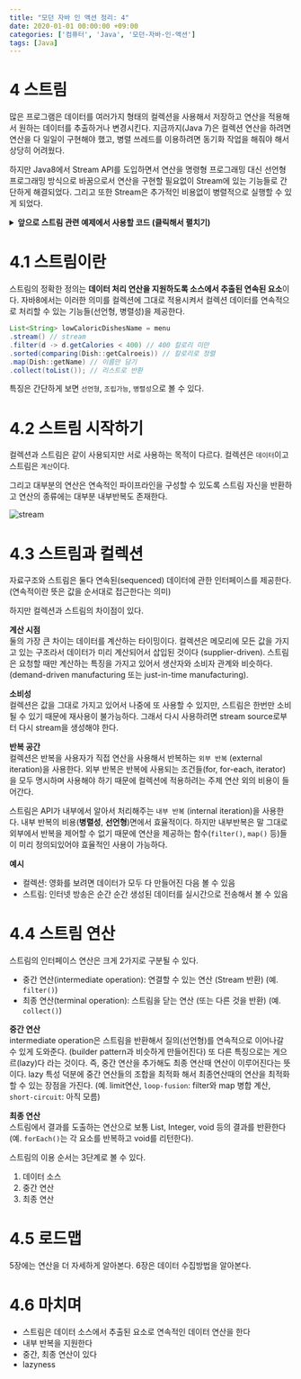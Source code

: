 ```yaml
---
title: "모던 자바 인 액션 정리: 4"
date: 2020-01-01 00:00:00 +09:00
categories: ['컴퓨터', 'Java', '모던-자바-인-액션']
tags: [Java]
---
```


# 4 스트림
많은 프로그램은 데이터를 여러가지 형태의 컬렉션을 사용해서 저장하고 연산을 적용해서 원하는 데이터를 추출하거나 변경시킨다. 지금까지(Java 7)은 컬렉션 연산을 하려면 연산을 다 일일이 구현해야 했고, 병렬 쓰레드를 이용하려면 동기화 작업을 해줘야 해서 상당히 어려웠다.

하지만 Java8에서 Stream API를 도입하면서 연산을 명령형 프로그래밍 대신 선언형 프로그래밍 방식으로 바꿈으로서 연산을 구현할 필요없이 Stream에 있는 기능들로 간단하게 해결되었다. 그리고 또한 Stream은 추가적인 비용없이 병렬적으로 실행할 수 있게 되었다.


<details>
  <summary><b>앞으로 스트림 관련 예제에서 사용할 코드 (클릭해서 펼치기)</b></summary>

```java
class Dish {
    String name;
    boolean vegetarian;
    int calories;
    Type type;

    public Dish(String name, boolean vegetarian, int calories, Type type) {
        this.name = name;
        this.vegetarian = vegetarian;
        this.calories = calories;
        this.type = type;
    }

    public String getName() {
        return name;
    }

    public boolean isVegetarian() {
        return vegetarian;
    }

    public int getCalories() {
        return calories;
    }

    public Type getType() {
        return type;
    }

    @Override
    public String toString() {
        return name;
    }

    public enum Type {MEAT, FISH, OTHER}
}

List<Dish> menu = List.of(
        new Dish("pork", false, 800, Dish.Type.MEAT),
        new Dish("beef", false, 700, Dish.Type.MEAT),
        new Dish("chicken", false, 400, Dish.Type.MEAT),
        new Dish("french fries", true, 530, Dish.Type.OTHER),
        new Dish("rice", true, 350, Dish.Type.OTHER),
        new Dish("season fruit", true, 120, Dish.Type.OTHER),
        new Dish("pizza", true, 550, Dish.Type.OTHER),
        new Dish("prawns", false, 300, Dish.Type.FISH),
        new Dish("salmon", false, 450, Dish.Type.FISH)
);
```
</details>





# 4.1 스트림이란
스트림의 정확한 정의는 **데이터 처리 연산을 지원하도록 소스에서 추출된 연속된 요소**이다. 자바8에서는 이러한 의미를 컬렉션에 그대로 적용시켜서 컬렉션 데이터를 연속적으로 처리할 수 있는 기능들(선언형, 병렬성)을 제공한다.

```java
List<String> lowCaloricDishesName = menu
.stream() // stream
.filter(d -> d.getCalories < 400) // 400 칼로리 미만
.sorted(comparing(Dish::getCalroeis)) // 칼로리로 정렬
.map(Dish::getName) // 이름만 담기
.collect(toList()); // 리스트로 반환
```

특징은 간단하게 보면 `선언형`, `조립가능`, `병렬성`으로 볼 수 있다.

# 4.2 스트림 시작하기
컬렉션과 스트림은 같이 사용되지만 서로 사용하는 목적이 다르다. 컬렉션은 `데이터`이고 스트림은 `계산`이다.

그리고 대부분의 연산은 연속적인 파이프라인을 구성할 수 있도록 스트림 자신을 반환하고 연산의 종류에는 대부분 내부반복도 존재한다.

![stream](https://user-images.githubusercontent.com/61288262/221792498-db8fccf7-5d9b-413f-9d47-490ef0a8113a.jpg)


# 4.3 스트림과 컬렉션
자료구조와 스트림은 둘다 연속된(sequenced) 데이터에 관한 인터페이스를 제공한다. (연속적이란 뜻은 값을 순서대로 접근한다는 의미)

하지만 컬렉션과 스트림의 차이점이 있다.

**계산 시점**  
둘의 가장 큰 차이는 데이터를 계산하는 타이밍이다. 컬렉션은 메모리에 모든 값을 가지고 있는 구조라서 데이터가 미리 계산되어서 삽입된 것이다 (supplier-driven). 스트림은 요청할 때만 계산하는 특징을 가지고 있어서 생산자와 소비자 관계와 비슷하다. (demand-driven manufacturing 또는 just-in-time manufacturing). 

**소비성**  
컬렉션은 값을 그대로 가지고 있어서 나중에 또 사용할 수 있지만, 스트림은 한번만 소비될 수 있기 때문에 재사용이 불가능하다. 그래서 다시 사용하려면 stream source로부터 다시 stream을 생성해야 한다.

**반복 공간**  
컬렉션은 반복을 사용자가 직접 연산을 사용해서 반복하는 `외부 반복` (external iteration)을 사용한다. 외부 반복은 반복에 사용되는 조건들(for, for-each, iterator)을 모두 명시하며 사용해야 하기 때문에 컬렉션에 적용하려는 주제 연산 외의 비용이 들어간다.

스트림은 API가 내부에서 알아서 처리해주는 `내부 반복` (internal iteration)을 사용한다. 내부 반복의 비용(**병렬성**, **선언형**)면에서 효율적이다. 하지만 내부반복은 말 그대로 외부에서 반복을 제어할 수 없기 때문에 연산을 제공하는 함수(`filter()`, `map()` 등)들이 미리 정의되있어야 효율적인 사용이 가능하다.


**예시**  
- 컬렉션: 영화를 보려면 데이터가 모두 다 만들어진 다음 볼 수 있음
- 스트림: 인터넷 방송은 순간 순간 생성된 데이터를 실시간으로 전송해서 볼 수 있음


# 4.4 스트림 연산
스트림의 인터페이스 연산은 크게 2가지로 구분될 수 있다.
- 중간 연산(intermediate operation): 연결할 수 있는 연산 (Stream<T> 반환) (예. `filter()`)
- 최종 연산(terminal operation): 스트림을 닫는 연산 (또는 다른 것을 반환) (예. `collect()`)

**중간 연산**  
intermediate operation은 스트림을 반환해서 질의(선언형)를 연속적으로 이어나갈 수 있게 도와준다. (builder pattern과 비슷하게 만들어진다) 또 다른 특징으로는 게으르(lazy)다 라는 것이다. 즉, 중간 연산을 추가해도 최종 연산때 연산이 이루어진다는 뜻이다. lazy 특성 덕분에 중간 연산들의 조합을 최적화 해서 최종연산때의 연산을 최적화할 수 있는 장점을 가진다. (예. limit연산, `loop-fusion`: filter와 map 병합 계산, `short-circuit`: 아직 모름)


**최종 연산**  
스트림에서 결과를 도출하는 연산으로 보통 List, Integer, void 등의 결과를 반환한다 (예. `forEach()`는 각 요소를 반복하고 void를 리턴한다). 


스트림의 이용 순서는 3단계로 볼 수 있다.
1. 데이터 소스
2. 중간 연산
3. 최종 연산



# 4.5 로드맵
5장에는 연산을 더 자세하게 알아본다. 6장은 데이터 수집방법을 알아본다. 


# 4.6 마치며
- 스트림은 데이터 소스에서 추출된 요소로 연속적인 데이터 연산을 한다
- 내부 반복을 지원한다
- 중간, 최종 연산이 있다
- lazyness